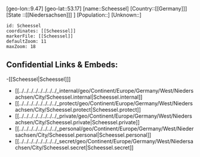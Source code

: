 ﻿---
location: [53.17,9.47]
mapzoom: [7,12] 
mapmarker: city 
type: City
tags:
- geo/City


SpocWebEntityId: 33999
isDeleted: false
confidential: public

---
[geo-lon::9.47]
[geo-lat::53.17]
[name::Scheessel]
[Country::[[Germany]]]
[State ::[[Niedersachsen]]] ]
[Population::]
[Unknown::]


```leaflet
id: Scheessel
coordinates: [[Scheessel]]
markerFile: [[Scheessel]]
defaultZoom: 11 
maxZoom: 18
```


## Confidential Links & Embeds: 
-[[Scheessel|Scheessel]]] 
- [[../../../../../../../../_internal/geo/Continent/Europe/Germany/West/Niedersachsen/City/Scheessel.internal|Scheessel.internal]] 
- [[../../../../../../../../_protect/geo/Continent/Europe/Germany/West/Niedersachsen/City/Scheessel.protect|Scheessel.protect]] 
- [[../../../../../../../../_private/geo/Continent/Europe/Germany/West/Niedersachsen/City/Scheessel.private|Scheessel.private]] 
- [[../../../../../../../../_personal/geo/Continent/Europe/Germany/West/Niedersachsen/City/Scheessel.personal|Scheessel.personal]] 
- [[../../../../../../../../_secret/geo/Continent/Europe/Germany/West/Niedersachsen/City/Scheessel.secret|Scheessel.secret]] 
